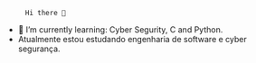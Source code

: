          Hi there 👋

- 🌱 I’m currently learning: Cyber Segurity, C and Python.
- Atualmente estou estudando engenharia de software e cyber segurança.
